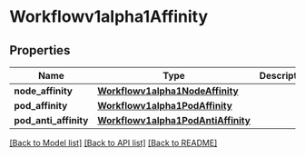 # Workflowv1alpha1Affinity

## Properties
Name | Type | Description | Notes
------------ | ------------- | ------------- | -------------
**node_affinity** | [**Workflowv1alpha1NodeAffinity**](Workflowv1alpha1NodeAffinity.md) |  | [optional] 
**pod_affinity** | [**Workflowv1alpha1PodAffinity**](Workflowv1alpha1PodAffinity.md) |  | [optional] 
**pod_anti_affinity** | [**Workflowv1alpha1PodAntiAffinity**](Workflowv1alpha1PodAntiAffinity.md) |  | [optional] 

[[Back to Model list]](../README.md#documentation-for-models) [[Back to API list]](../README.md#documentation-for-api-endpoints) [[Back to README]](../README.md)


